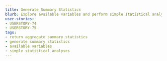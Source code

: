 ```yaml
---
title: Generate Summary Statistics
blurb: Explore available variables and perform simple statistical analyses that return aggregate summary statistics.
user-stories:
- USERSTORY-74
- USERSTORY-75
tags:
- return aggregate summary statistics
- generate summary statistics
- available variables
- simple statistical analyses
---
```

